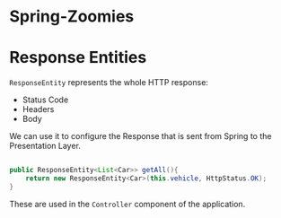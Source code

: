 # Spring-Zoomies

# Response Entities

`ResponseEntity` represents the whole HTTP response: 

* Status Code
* Headers
* Body 

We can use it to configure the Response that is sent from Spring to the Presentation Layer. 

```java

public ResponseEntity<List<Car>> getAll(){
	return new ResponseEntity<Car>(this.vehicle, HttpStatus.OK); 
}
```

These are used in the `Controller` component of the application. 

